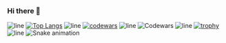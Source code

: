 ### Hi there 👋
![line](https://capsule-render.vercel.app/api?type=rect&color=gradient&height=1)
[![Top Langs](https://github-readme-stats.vercel.app/api/top-langs/?username=vasenkovivan&layout=compact)](https://github.com/anuraghazra/github-readme-stats)
![line](https://capsule-render.vercel.app/api?type=rect&color=gradient&height=1)
[![codewars](https://www.codewars.com/users/LongJumpingCrab/badges/large)](https://www.codewars.com/users/LongJumpingCrab)
![line](https://capsule-render.vercel.app/api?type=rect&color=gradient&height=1)
![Codewars](https://github.r2v.ch/codewars?user=LongJumpingCrab&theme=gradient)
![line](https://capsule-render.vercel.app/api?type=rect&color=gradient&height=1)
[![trophy](https://github-profile-trophy.vercel.app/?username=vasenkovivan&theme=onedark)](https://github.com/ryo-ma/github-profile-trophy)
![line](https://capsule-render.vercel.app/api?type=rect&color=gradient&height=1)
![Snake animation](https://github.com/vasenkovivan/vasenkovivan/blob/output/github-contribution-grid-snake.svg)
